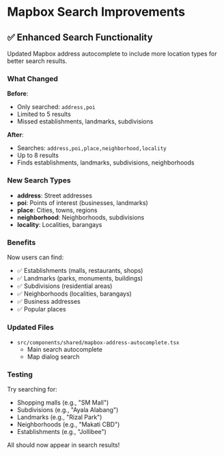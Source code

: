 # Mapbox Search Improvements

## ✅ Enhanced Search Functionality

Updated Mapbox address autocomplete to include more location types for better search results.

### What Changed

**Before**:
- Only searched: `address,poi`
- Limited to 5 results
- Missed establishments, landmarks, subdivisions

**After**:
- Searches: `address,poi,place,neighborhood,locality`
- Up to 8 results
- Finds establishments, landmarks, subdivisions, neighborhoods

### New Search Types

- **address**: Street addresses
- **poi**: Points of interest (businesses, landmarks)
- **place**: Cities, towns, regions
- **neighborhood**: Neighborhoods, subdivisions
- **locality**: Localities, barangays

### Benefits

Now users can find:
- ✅ Establishments (malls, restaurants, shops)
- ✅ Landmarks (parks, monuments, buildings)
- ✅ Subdivisions (residential areas)
- ✅ Neighborhoods (localities, barangays)
- ✅ Business addresses
- ✅ Popular places

### Updated Files

- `src/components/shared/mapbox-address-autocomplete.tsx`
  - Main search autocomplete
  - Map dialog search

### Testing

Try searching for:
- Shopping malls (e.g., "SM Mall")
- Subdivisions (e.g., "Ayala Alabang")
- Landmarks (e.g., "Rizal Park")
- Neighborhoods (e.g., "Makati CBD")
- Establishments (e.g., "Jollibee")

All should now appear in search results!
